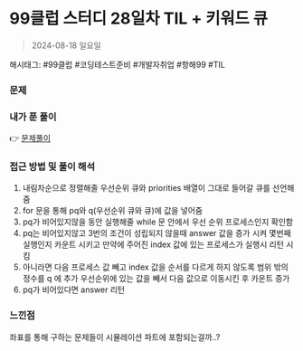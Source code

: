# 99클럽 스터디 28일차 TIL + 키워드 큐
> 2024-08-18 일요일

해시태그: #99클럽 #코딩테스트준비 #개발자취업 #항해99 #TIL

### 문제


### 내가 푼 풀이
👉 [문제풀이](https://github.com/subbangE/codingTest-study/blob/master/src/day_28/queue.java)

### 접근 방법 및 풀이 해석
1. 내림차순으로 정렬해줄 우선순위 큐와 priorities 배열이 그대로 들어갈 큐를 선언해줌
2. for 문을 통해 pq와 q(우선순위 큐와 큐)에 값을 넣어줌
3. pq가 비어있지않을 동안 실행해줄 while 문 안에서 우선 순위 프로세스인지 확인함
4. pq는 비어있지않고 3번의 조건이 성립되지 않을때 answer 값을 증가 시켜 몇번째 실행인지 카운트 시키고 만약에 주어진 index 값에 있는 프로세스가 실행시 리턴 시킴
5. 아니라면 다음 프로세스 값 빼고 index 값을 순서를 다르게 하지 않도록 범위 밖의 정수를 q 에 추가 우선순위에 있는 값을 빼서 다음 값으로 이동시킨 후 카운트 증가
6. pq가 비어있다면 answer 리턴

### 느낀점
좌표를 통해 구하는 문제들이 시뮬레이션 파트에 포함되는걸까..?
